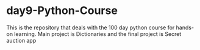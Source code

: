 # day9-Python-Course
This is the repository that deals with the 100 day python course for hands-on learning. Main project is Dictionaries and the final project is Secret auction app
